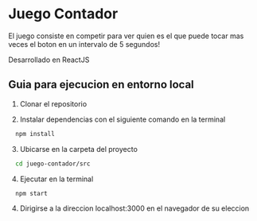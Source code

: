 # Juego Contador

El juego consiste en competir para ver quien es el que puede tocar mas veces el boton en un intervalo de 5 segundos! 

Desarrollado en ReactJS

## Guia para ejecucion en entorno local

1. Clonar el repositorio

2. Instalar dependencias con el siguiente comando en la terminal

```bash
  npm install
```

3. Ubicarse en la carpeta del proyecto 

```bash
  cd juego-contador/src
```
4.  Ejecutar en la terminal

```bash
  npm start
```

4. Dirigirse a la direccion localhost:3000 en el navegador de su eleccion